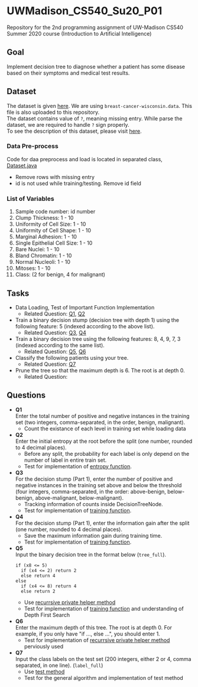 # UWMadison_CS540_Su20_P01

Repository for the 2nd programming assignment of UW-Madison CS540 Summer 2020 course (Introduction to Artificial Intelligence)


## Goal
Implement decision tree to diagnose whether a patient has some disease based on their symptoms and medical test results.  


## Dataset
The dataset is given [here](https://archive.ics.uci.edu/ml/datasets/breast+cancer+wisconsin+%28original%29). We are using `breast-cancer-wisconsin.data`. This file is also uploaded to this repository.  
The dataset contains value of `?`, meaning missing entry. While parse the dataset, we are required to handle `?` sign properly.  
To see the description of this dataset, please visit [here](https://github.com/hyecheol123/UWMadison_CS540_Su20_P02/blob/master/breast-cancer-wisconsin.names).

### Data Pre-process
Code for daa preprocess and load is located in separated class, [Dataset.java](https://github.com/hyecheol123/UWMadison_CS540_Su20_P02/blob/master/Dataset.java)
- Remove rows with missing entry
- id is not used while training/testing. Remove id field

### List of Variables
1. Sample code number: id number
2. Clump Thickness: 1 - 10
3. Uniformity of Cell Size: 1 - 10
4. Uniformity of Cell Shape: 1 - 10
5. Marginal Adhesion: 1 - 10
6. Single Epithelial Cell Size: 1 - 10
7. Bare Nuclei: 1 - 10
8. Bland Chromatin: 1 - 10
9. Normal Nucleoli: 1 - 10
10. Mitoses: 1 - 10
11. Class: (2 for benign, 4 for malignant)


## Tasks
- Data Loading, Test of Important Function Implementation
  - Related Question: [Q1](), [Q2]()
- Train a binary decision stump (decision tree with depth 1) using the following feature: 5 (indexed according to the above list).
  - Related Question: [Q3](), [Q4]()
- Train a binary decision tree using the following features: 8, 4, 9, 7, 3 (indexed according to the same list).
  - Related Question: [Q5](), [Q6]()
- Classify the following patients using your tree.
  - Related Question: [Q7]()
- Prune the tree so that the maximum depth is 6. The root is at depth 0.
  - Related Question: 

## Questions
- **Q1**  
  Enter the total number of positive and negative instances in the training set (two integers, comma-separated, in the order, benign, malignant).
  - Count the existance of each level in training set while loading data
- **Q2**  
  Enter the initial entropy at the root before the split (one number, rounded to 4 decimal places).
  - Before any split, the probability for each label is only depend on the number of label in entire train set.
  - Test for implementation of [entropy function]().
- **Q3**  
  For the decision stump (Part 1), enter the number of positive and negative instances in the training set above and below the threshold (four integers, comma-separated, in the order: above-benign, below-benign, above-malignant, below-malignant).
  - Tracking information of counts inside DecisionTreeNode.
  - Test for implementation of [training function]().
- **Q4**  
  For the decision stump (Part 1), enter the information gain after the split (one number, rounded to 4 decimal places).
  - Save the maximum information gain during training time.
  - Test for implementation of [training function]().
- **Q5**  
  Input the binary decision tree in the format below (`tree_full`).  
  ```
  if (x8 <= 5)
    if (x4 <= 2) return 2
    else return 4
  else
    if (x4 <= 8) return 4
    else return 2
  ```
  - Use [recurrsive private helper method]()
  - Test for implementation of [training function]() and understanding of Depth First Search
- **Q6**  
  Enter the maximum depth of this tree. The root is at depth 0. For example, if you only have "if ..., else ...", you should enter 1.
  - Test for implementation of [recurrsive private helper method]() perviously used
- **Q7**  
  Input the class labels on the test set (200 integers, either 2 or 4, comma separated, in one line). (`label_full`)
  - Use [test method]()
  - Test for the general algorithm and implementation of test method